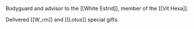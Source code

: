 Bodyguard and advisor to the [[White Estrid]], member of the [[Vit Hexa]].

Delivered [[W_rm]] and [[Lotus]] special gifts.
